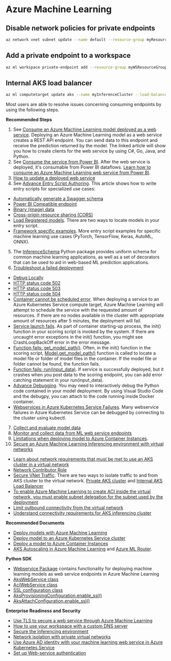 # Azure Machine Learning

## Disable network policies for private endpoints

```bash
az network vnet subnet update --name default --resource-group myResourceGroup --vnet-name myVirtualNetwork --disable-private-endpoint-network-policies true
```

## Add a private endpoint to a workspace

```bash
az ml workspace private-endpoint add --resource-group myWSResourceGroup --workspace-name myWorkspace --pe-name myPrivateEndpoint --pe-vnet-name myVirtualNetwork --pe-subnet-name mySubnet --pe-resource-group myVNResourceGroup
```

## Internal AKS load balancer

```bash
az ml computetarget update aks --name myInferenceCluster --load-balancer-subnet mySubnet --load-balancer-type InternalLoadBalancer --workspace myWorkspace --resource-group myResourceGroup
```

Most users are able to resolve issues concerning consuming endpoints by using the following steps.

**Recommended Steps**

1. See [Consume an Azure Machine Learning model deployed as a web service](https://docs.microsoft.com/azure/machine-learning/how-to-consume-web-service?WT.mc_id=Portal-Microsoft_Azure_Support). Deploying an Azure Machine Learning model as a web service creates a REST API endpoint. You can send data to this endpoint and receive the prediction returned by the model. The linked article will show you how to create clients for the web service by using C#, Go, Java, and Python.
2. See [Consume the service from Power BI](https://docs.microsoft.com/azure/machine-learning/how-to-consume-web-service?tabs=python&amp;WT.mc_id=Portal-Microsoft_Azure_Support#consume-the-service-from-power-bi). After the web service is deployed, it&#39;s consumable from Power BI dataflows. [Learn how to consume an Azure Machine Learning web service from Power BI](https://docs.microsoft.com/power-bi/transform-model/dataflows/dataflows-machine-learning-integration?WT.mc_id=Portal-Microsoft_Azure_Support).
3. [How to update a deployed web service](https://docs.microsoft.com/azure/machine-learning/how-to-deploy-update-web-service?WT.mc_id=Portal-Microsoft_Azure_Support)
4. See [Advance Entry Script Authoring](https://docs.microsoft.com/azure/machine-learning/how-to-deploy-advanced-entry-script?WT.mc_id=Portal-Microsoft_Azure_Support). This article shows how to write entry scripts for specialized use cases:
  - [Automatically generate a Swagger schema](https://docs.microsoft.com/azure/machine-learning/how-to-deploy-advanced-entry-script?WT.mc_id=Portal-Microsoft_Azure_Support#automatically-generate-a-swagger-schema)
  - [Power BI Compatible endpoint](https://docs.microsoft.com/azure/machine-learning/how-to-deploy-advanced-entry-script?WT.mc_id=Portal-Microsoft_Azure_Support#power-bi-compatible-endpoint)
  - [Binary (image) data](https://docs.microsoft.com/azure/machine-learning/how-to-deploy-advanced-entry-script?WT.mc_id=Portal-Microsoft_Azure_Support#binary-data)
  - [Cross-origin resource sharing (CORS)](https://docs.microsoft.com/azure/machine-learning/how-to-deploy-advanced-entry-script?WT.mc_id=Portal-Microsoft_Azure_Support#cross-origin-resource-sharing-cors)
  - [Load Registered models](https://docs.microsoft.com/azure/machine-learning/how-to-deploy-advanced-entry-script?WT.mc_id=Portal-Microsoft_Azure_Support#load-registered-models). There are two ways to locate models in your entry script.
  - [Framework specific examples](https://docs.microsoft.com/azure/machine-learning/how-to-deploy-advanced-entry-script?WT.mc_id=Portal-Microsoft_Azure_Support#framework-specific-examples). More entry script examples for specific machine learning use cases (PyTorch, TensorFlow, Keras, AutoML, ONNX).
5. The [InferenceSchema](https://github.com/Azure/InferenceSchema) Python package provides uniform schema for common machine learning applications, as well as a set of decorators that can be used to aid in web-based ML prediction applications.
6. [Troubleshoot a failed deployment](https://docs.microsoft.com/azure/machine-learning/how-to-troubleshoot-deployment?WT.mc_id=Portal-Microsoft_Azure_Support)
  - [Debug Locally](https://docs.microsoft.com/azure/machine-learning/how-to-troubleshoot-deployment?WT.mc_id=Portal-Microsoft_Azure_Support#debug-locally)
  - [HTTP status code 502](https://docs.microsoft.com/azure/machine-learning/how-to-troubleshoot-deployment?WT.mc_id=Portal-Microsoft_Azure_Support#http-status-code-502)
  - [HTTP status code 503](https://docs.microsoft.com/azure/machine-learning/how-to-troubleshoot-deployment?WT.mc_id=Portal-Microsoft_Azure_Support#http-status-code-503)
  - [HTTP status code 504](https://docs.microsoft.com/azure/machine-learning/how-to-troubleshoot-deployment?WT.mc_id=Portal-Microsoft_Azure_Support#http-status-code-504)
  - [Container cannot be scheduled error](https://docs.microsoft.com/azure/machine-learning/how-to-troubleshoot-deployment?WT.mc_id=Portal-Microsoft_Azure_Support#container-cannot-be-scheduled). When deploying a service to an Azure Kubernetes Service compute target, Azure Machine Learning will attempt to schedule the service with the requested amount of resources. If there are no nodes available in the cluster with appropriate amount of resources after 5 minutes, the deployment will fail.
  - [Service launch fails](https://docs.microsoft.com/azure/machine-learning/how-to-troubleshoot-deployment?WT.mc_id=Portal-Microsoft_Azure_Support#service-launch-fails). As part of container starting-up process, the init() function in your scoring script is invoked by the system. If there are uncaught error exceptions in the init() function, you might see CrashLoopBackOff error in the error message.
  - [Function fails: get\_model\_path()](https://docs.microsoft.com/azure/machine-learning/how-to-troubleshoot-deployment?WT.mc_id=Portal-Microsoft_Azure_Support#function-fails-get_model_path). Often, in the init() function in the scoring script, [Model.get\_model\_path()](https://docs.microsoft.com/python/api/azureml-core/azureml.core.model.model?view=azure-ml-py&amp;preserve-view=true&amp;WT.mc_id=Portal-Microsoft_Azure_Support#&amp;preserve-view=trueget-model-path-model-name--version-none---workspace-none-) function is called to locate a model file or folder of model files in the container. If the model file or folder cannot be found, the function fails.
  - [Function fails: run(input\_data)](https://docs.microsoft.com/azure/machine-learning/how-to-troubleshoot-deployment?WT.mc_id=Portal-Microsoft_Azure_Support#function-fails-runinput_data). If service is successfully deployed, but it crashes when you post data to the scoring endpoint, you can add error catching statement in your run(input\_data).
  - [Advance Debugging](https://docs.microsoft.com/azure/machine-learning/how-to-debug-visual-studio-code?WT.mc_id=Portal-Microsoft_Azure_Support#debug-and-troubleshoot-deployments). You may need to interactively debug the Python code contained in your model deployment. By using Visual Studio Code and the debugpy, you can attach to the code running inside Docker container.
  - [Webservices in Azure Kubernetes Service Failures](https://docs.microsoft.com/azure/machine-learning/resource-known-issues?WT.mc_id=Portal-Microsoft_Azure_Support#webservices-in-azure-kubernetes-service-failures). Many webservice failures in Azure Kubernetes Service can be debugged by connecting to the cluster using kubectl.
7. [Collect and evaluate model data](https://docs.microsoft.com/azure/machine-learning/how-to-enable-data-collection?WT.mc_id=Portal-Microsoft_Azure_Support)
8. [Monitor and collect data from ML web service endpoints](https://docs.microsoft.com/azure/machine-learning/how-to-enable-app-insights?WT.mc_id=Portal-Microsoft_Azure_Support)
9. [Limitations when deploying model to Azure Container Instances](https://docs.microsoft.com/azure/machine-learning/how-to-deploy-azure-container-instance?WT.mc_id=Portal-Microsoft_Azure_Support#limitations).
10. [Secure an Azure Machine Learning Inferencing environment with virtual networks](https://docs.microsoft.com/azure/machine-learning/how-to-secure-inferencing-vnet?tabs=python&amp;WT.mc_id=Portal-Microsoft_Azure_Support)
  - [Learn about network requirements that must be met to use an AKS cluster in a virtual network](https://docs.microsoft.com/azure/machine-learning/how-to-secure-inferencing-vnet?tabs=python&amp;WT.mc_id=Portal-Microsoft_Azure_Support#azure-kubernetes-service)
  - [Network Contributor Role](https://docs.microsoft.com/azure/machine-learning/how-to-secure-inferencing-vnet?tabs=python&amp;WT.mc_id=Portal-Microsoft_Azure_Support#network-contributor-role)
  - [Secure VNet Traffic](https://docs.microsoft.com/azure/machine-learning/how-to-secure-inferencing-vnet?tabs=python&amp;WT.mc_id=Portal-Microsoft_Azure_Support#secure-vnet-traffic). There are two ways to isolate traffic to and from AKS cluster to the virtual network. [Private AKS cluster](https://docs.microsoft.com/azure/machine-learning/how-to-secure-inferencing-vnet?tabs=python&amp;WT.mc_id=Portal-Microsoft_Azure_Support#private-aks-cluster) and [Internal AKS Load Balancer](https://docs.microsoft.com/azure/machine-learning/how-to-secure-inferencing-vnet?tabs=python&amp;WT.mc_id=Portal-Microsoft_Azure_Support#internal-aks-load-balancer)
  - [To enable Azure Machine Learning to create ACI inside the virtual network, you must enable subnet delegation for the subnet used by the deployment](https://docs.microsoft.com/azure/machine-learning/how-to-secure-inferencing-vnet?tabs=python&amp;WT.mc_id=Portal-Microsoft_Azure_Support#enable-azure-container-instances-aci)
  - [Limit outbound connectivity from the virtual network](https://docs.microsoft.com/azure/machine-learning/how-to-secure-inferencing-vnet?tabs=python&amp;WT.mc_id=Portal-Microsoft_Azure_Support#limit-outbound-connectivity-from-the-virtual-network)
  - [Understand connectivity requirements for AKS inferencing cluster](https://docs.microsoft.com/azure/machine-learning/how-to-deploy-azure-kubernetes-service?tabs=python&amp;WT.mc_id=Portal-Microsoft_Azure_Support#understand-connectivity-requirements-for-aks-inferencing-cluster)

**Recommended Documents**

- [Deploy models with Azure Machine Learning](https://docs.microsoft.com/azure/machine-learning/how-to-deploy-and-where?WT.mc_id=Portal-Microsoft_Azure_Support)
- [Deploy model to an Azure Kubernetes Service cluster](https://docs.microsoft.com/azure/machine-learning/how-to-deploy-azure-kubernetes-service?WT.mc_id=Portal-Microsoft_Azure_Support)
- [Deploy a model to Azure Container Instances](https://docs.microsoft.com/azure/machine-learning/how-to-deploy-azure-container-instance?WT.mc_id=Portal-Microsoft_Azure_Support)
- [AKS Autoscaling in Azure Machine Learning](https://docs.microsoft.com/azure/machine-learning/how-to-deploy-azure-kubernetes-service?tabs=python&amp;WT.mc_id=Portal-Microsoft_Azure_Support#autoscaling) and [Azure ML Router](https://docs.microsoft.com/azure/machine-learning/how-to-deploy-azure-kubernetes-service?tabs=python&amp;WT.mc_id=Portal-Microsoft_Azure_Support#azure-ml-router).

**Python SDK**

- [Webservice Package](https://docs.microsoft.com/python/api/azureml-core/azureml.core.webservice?view=azure-ml-py&amp;WT.mc_id=Portal-Microsoft_Azure_Support) contains functionality for deploying machine learning models as web service endpoints in Azure Machine Learning
- [AksWebService class](https://docs.microsoft.com/python/api/azureml-core/azureml.core.webservice.akswebservice?view=azure-ml-py&amp;preserve-view=true&amp;WT.mc_id=Portal-Microsoft_Azure_Support)
- [AciWebService class](https://docs.microsoft.com/python/api/azureml-core/azureml.core.webservice.aciwebservice?view=azure-ml-py&amp;WT.mc_id=Portal-Microsoft_Azure_Support)
- [SSL configuration class](https://docs.microsoft.com/python/api/azureml-core/azureml.core.compute.aks.sslconfiguration?view=azure-ml-py&amp;WT.mc_id=Portal-Microsoft_Azure_Support)
- [AksProvisioningConfiguration.enable\_ssl()](https://docs.microsoft.com/python/api/azureml-core/azureml.core.compute.aks.aksprovisioningconfiguration?view=azure-ml-py&amp;WT.mc_id=Portal-Microsoft_Azure_Support#enable-ssl-ssl-cname-none--ssl-cert-pem-file-none--ssl-key-pem-file-none--leaf-domain-label-none--overwrite-existing-domain-false-)
- [AksAttachConfiguration.enable\_ssl()](https://docs.microsoft.com/python/api/azureml-core/azureml.core.compute.aks.aksattachconfiguration?view=azure-ml-py&amp;WT.mc_id=Portal-Microsoft_Azure_Support#enable-ssl-ssl-cname-none--ssl-cert-pem-file-none--ssl-key-pem-file-none--leaf-domain-label-none--overwrite-existing-domain-false-)

**Enterprise Readiness and Security**

- [Use TLS to secure a web service through Azure Machine Learning](https://docs.microsoft.com/azure/machine-learning/how-to-secure-web-service?WT.mc_id=Portal-Microsoft_Azure_Support)
- [How to use your workspace with a custom DNS server](https://docs.microsoft.com/azure/machine-learning/how-to-custom-dns?tabs=azure-cli&amp;WT.mc_id=Portal-Microsoft_Azure_Support)
- [Secure the Inferencing environment](https://docs.microsoft.com/azure/machine-learning/how-to-network-security-overview?WT.mc_id=Portal-Microsoft_Azure_Support#secure-the-inferencing-environment)
- [Network isolation with private virtual networks](https://docs.microsoft.com/azure/machine-learning/how-to-enable-virtual-network?WT.mc_id=Portal-Microsoft_Azure_Support#azure-kubernetes-service)
- [Use Azure AD identity with your machine learning web service in Azure Kubernetes Service](https://docs.microsoft.com/azure/machine-learning/how-to-use-azure-ad-identity?WT.mc_id=Portal-Microsoft_Azure_Support)
- [Set up Web-service authentication](https://docs.microsoft.com/azure/machine-learning/how-to-setup-authentication?WT.mc_id=Portal-Microsoft_Azure_Support#web-service-authentication)